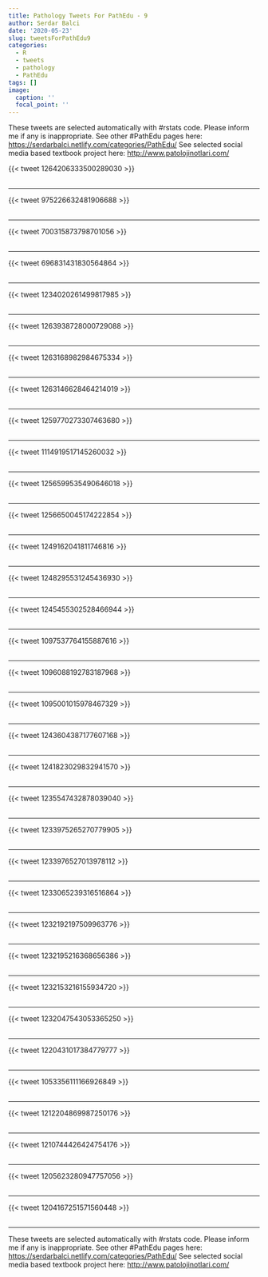 ```yaml
---
title: Pathology Tweets For PathEdu - 9
author: Serdar Balci
date: '2020-05-23'
slug: tweetsForPathEdu9
categories:
  - R
  - tweets
  - pathology
  - PathEdu
tags: []
image:
  caption: ''
  focal_point: ''
---
```



These tweets are selected automatically with #rstats code. Please inform me if any is inappropriate.
See other #PathEdu pages here: https://serdarbalci.netlify.com/categories/PathEdu/ 
See selected social media based textbook project here: http://www.patolojinotlari.com/

{{< tweet 1264206333500289030 >}}
<br>
<br>
<hr>
{{< tweet 975226632481906688 >}}
<br>
<br>
<hr>
{{< tweet 700315873798701056 >}}
<br>
<br>
<hr>
{{< tweet 696831431830564864 >}}
<br>
<br>
<hr>
{{< tweet 1234020261499817985 >}}
<br>
<br>
<hr>
{{< tweet 1263938728000729088 >}}
<br>
<br>
<hr>
{{< tweet 1263168982984675334 >}}
<br>
<br>
<hr>
{{< tweet 1263146628464214019 >}}
<br>
<br>
<hr>
{{< tweet 1259770273307463680 >}}
<br>
<br>
<hr>
{{< tweet 1114919517145260032 >}}
<br>
<br>
<hr>
{{< tweet 1256599535490646018 >}}
<br>
<br>
<hr>
{{< tweet 1256650045174222854 >}}
<br>
<br>
<hr>
{{< tweet 1249162041811746816 >}}
<br>
<br>
<hr>
{{< tweet 1248295531245436930 >}}
<br>
<br>
<hr>
{{< tweet 1245455302528466944 >}}
<br>
<br>
<hr>
{{< tweet 1097537764155887616 >}}
<br>
<br>
<hr>
{{< tweet 1096088192783187968 >}}
<br>
<br>
<hr>
{{< tweet 1095001015978467329 >}}
<br>
<br>
<hr>
{{< tweet 1243604387177607168 >}}
<br>
<br>
<hr>
{{< tweet 1241823029832941570 >}}
<br>
<br>
<hr>
{{< tweet 1235547432878039040 >}}
<br>
<br>
<hr>
{{< tweet 1233975265270779905 >}}
<br>
<br>
<hr>
{{< tweet 1233976527013978112 >}}
<br>
<br>
<hr>
{{< tweet 1233065239316516864 >}}
<br>
<br>
<hr>
{{< tweet 1232192197509963776 >}}
<br>
<br>
<hr>
{{< tweet 1232195216368656386 >}}
<br>
<br>
<hr>
{{< tweet 1232153216155934720 >}}
<br>
<br>
<hr>
{{< tweet 1232047543053365250 >}}
<br>
<br>
<hr>
{{< tweet 1220431017384779777 >}}
<br>
<br>
<hr>
{{< tweet 1053356111166926849 >}}
<br>
<br>
<hr>
{{< tweet 1212204869987250176 >}}
<br>
<br>
<hr>
{{< tweet 1210744426424754176 >}}
<br>
<br>
<hr>
{{< tweet 1205623280947757056 >}}
<br>
<br>
<hr>
{{< tweet 1204167251571560448 >}}
<br>
<br>
<hr>


These tweets are selected automatically with #rstats code. Please inform me if any is inappropriate.
See other #PathEdu pages here: https://serdarbalci.netlify.com/categories/PathEdu/ 
See selected social media based textbook project here: http://www.patolojinotlari.com/

